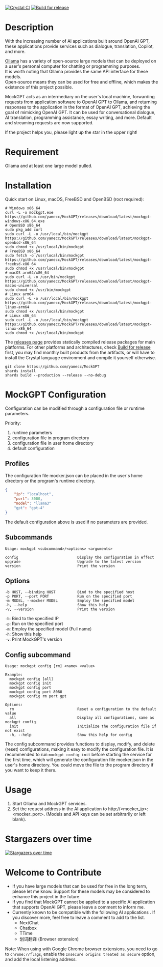 [![Crystal CI](https://github.com/yanecc/MockGPT/actions/workflows/Crystal%20CI.yml/badge.svg)](https://github.com/yanecc/MockGPT/actions/workflows/Crystal%20CI.yml)
[![Build for release](https://github.com/yanecc/MockGPT/actions/workflows/Build%20for%20release.yml/badge.svg)](https://github.com/yanecc/MockGPT/actions/workflows/Build%20for%20release.yml)

# Description

With the increasing number of AI applications built around OpenAI GPT, these applications provide services such as dialogue, translation, Copilot, and more.

[Ollama](https://github.com/ollama/ollama) has a variety of open-source large models that can be deployed on a user's personal computer for chatting or programming purposes.<br>
It is worth noting that Ollama provides the same API interface for these models.<br>
Open-source means they can be used for free and offline, which makes the existence of this project possible.

MockGPT acts as an intermediary on the user's local machine, forwarding requests from application software to OpenAI GPT to Ollama, and returning responses to the application in the format of OpenAI GPT, achieving the goal of mimicking OpenAI GPT. It can be used for conversational dialogue, AI translation, programming assistance, essay writing, and more. Default and streaming requests are now supported.


If the project helps you, please light up the star in the upper right!

# Requirement

Ollama and at least one large model pulled.

# Installation

Quick start on Linux, macOS, FreeBSD and OpenBSD (root required):

``` shell
# Windows x86_64
curl -L -o mockgpt.exe https://github.com/yanecc/MockGPT/releases/download/latest/mockgpt-windows-x86_64.exe
# OpenBSD x86_64
sudo pkg_add curl
sudo curl -L -o /usr/local/bin/mockgpt https://github.com/yanecc/MockGPT/releases/download/latest/mockgpt-openbsd-x86_64
sudo chmod +x /usr/local/bin/mockgpt
# FreeBSD x86_64
sudo fetch -o /usr/local/bin/mockgpt https://github.com/yanecc/MockGPT/releases/download/latest/mockgpt-freebsd-x86_64
sudo chmod +x /usr/local/bin/mockgpt
# macOS arm64/x86_64
sudo curl -L -o /usr/bin/mockgpt https://github.com/yanecc/MockGPT/releases/download/latest/mockgpt-macos-universal
sudo chmod +x /usr/bin/mockgpt
# Linux arm64
sudo curl -L -o /usr/local/bin/mockgpt https://github.com/yanecc/MockGPT/releases/download/latest/mockgpt-linux-arm64
sudo chmod +x /usr/local/bin/mockgpt
# Linux x86_64
sudo curl -L -o /usr/local/bin/mockgpt https://github.com/yanecc/MockGPT/releases/download/latest/mockgpt-linux-x86_64
sudo chmod +x /usr/local/bin/mockgpt
```

The [releases page](https://github.com/yanecc/MockGPT/releases/latest) provides statically compiled release packages for main platforms. For other platforms and architectures, check [Build for release](https://github.com/yanecc/MockGPT/actions/workflows/Build%20for%20release.yml) first, you may find monthly built products from the artifacts, or will have to install the Crystal language environment and compile it yourself otherwise.

``` shell
git clone https://github.com/yanecc/MockGPT
shards install
shards build --production --release --no-debug
```

# MockGPT Configuration

Configuration can be modified through a configuration file or runtime parameters.

Priority:<br>
1. runtime parameters
2. configuration file in program directory
3. configuration file in user home directory
4. default configuration

## Profiles

The configuration file mocker.json can be placed in the user's home directory or the program's runtime directory.

``` json
{
    "ip": "localhost",
    "port": 3000,
    "model": "llama3"
    "gpt": "gpt-4"
}
```

The default configuration above is used if no parameters are provided.

## Subcommands

```
Usage: mockgpt <subcommand>/<options> <arguments>

config                           Display the configuration in effect
upgrade                          Upgrade to the latest version
version                          Print the version
```

## Options

```
-b HOST, --binding HOST          Bind to the specified host
-p PORT, --port PORT             Run on the specified port
-m MODEL, --mocker MODEL         Employ the specified model
-h, --help                       Show this help
-v, --version                    Print the version
```

`-b`: Bind to the specified IP<br>
`-p`: Run on the specified port<br>
`-m`: Employ the specified model (Full name)<br>
`-h`: Show this help<br>
`-v`: Print MockGPT's version

## Config subcommand

```
Usage: mockgpt config [rm] <name> <value>

Example:
  mockgpt config [all]
  mockgpt config init
  mockgpt config port
  mockgpt config port 8080
  mockgpt config rm port gpt

Options:
  rm                             Reset a configuration to the default value
  all                            Display all configurations, same as mockgpt config
  init                           Initialize the configuration file if not exist
  -h, --help                     Show this help for config
```

The config subcommand provides functions to display, modify, and delete (reset) configurations, making it easy to modify the configuration file. It is recommended to run `mockgpt config init` before starting the service for the first time, which will generate the configuration file mocker.json in the user's home directory. You could move the file to the program directory if you want to keep it there.

# Usage

1. Start Ollama and MockGPT services.
2. Set the request address in the AI application to http://<mocker_ip>:<mocker_port>. (Models and API keys can be set arbitrarily or left blank).

# Stargazers over time

[![Stargazers over time](https://starchart.cc/18183883296/MockGPT.svg?variant=adaptive)](https://starchart.cc/18183883296/MockGPT)

# Welcome to Contribute

- If you have large models that can be used for free in the long term, please let me know. Support for these models may be considered to enhance this project in the future.
- If you find that MockGPT cannot be applied to a specific AI application that supports OpenAI GPT, please leave a comment to inform me.
- Currently known to be compatible with the following AI applications . If you discover more, feel free to leave a comment to add to the list.
  - NextChat
  - Chatbox
  - TTime
  - 划词翻译 (Browser extension)
  
Note: When using with Google Chrome browser extensions, you need to go to `chrome://flags`, enable the `Insecure origins treated as secure` option, and add the local listening address.